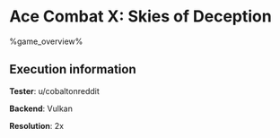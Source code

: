 # Ace Combat X: Skies of Deception 

%game_overview%

## Execution information

**Tester**: u/cobaltonreddit

**Backend**: Vulkan

**Resolution**: 2x